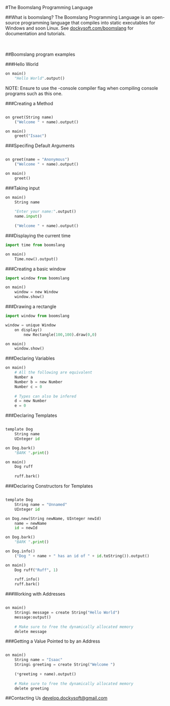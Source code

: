 #The Boomslang Programming Language
<br>

##What is boomslang?
The Boomslang Programming Language is an open-source programming language that compiles into static executables for Windows and soon Linux. See <a href="http://dockysoft.com/boomslang">dockysoft.com/boomslang</a> for documentation and tutorials.
<br><br><br>

##Boomslang program examples

###Hello World
```python
on main()
    "Hello World".output()
```

NOTE: Ensure to use the -console compiler flag when compiling console programs such as this one.

###Creating a Method
```python

on greet(String name)
    ("Welcome " + name).output()

on main()
    greet("Isaac")
```

###Specifing Default Arguments
```python

on greet(name = "Anonymous")
    ("Welcome " + name).output()

on main()
    greet()
```

###Taking input
```python
on main()
    String name
    
    "Enter your name:".output()
    name.input()
    
    ("Welcome " + name).output()
```

###Displaying the current time
```python
import time from boomslang

on main()
    Time.now().output()
```
###Creating a basic window
```python
import window from boomslang

on main()
    window = new Window
    window.show()
```
###Drawing a rectangle
```python
import window from boomslang

window = unique Window
    on display()
        new Rectangle(100,100).draw(0,0)

on main()
    window.show()
```

###Declaring Variables
```python
on main()
    # All the following are equivalent
    Number a
    Number b = new Number
    Number c = 0
    
    # Types can also be infered
    d = new Number
    e = 0
```

###Declaring Templates
```python

template Dog
    String name
    UInteger id

on Dog.bark()
    "BARK ".print()

on main()
    Dog ruff
    
    ruff.bark()
```

###Declaring Constructors for Templates
```python

template Dog
    String name = "Unnamed"
    UInteger id

on Dog.new(String newName, UInteger newId)
    name = newName
    id = newId

on Dog.bark()
    "BARK ".print()

on Dog.info()
    ("Dog " + name + " has an id of " + id.toString()).output()

on main()
    Dog ruff("Ruff", 1)
    
    ruff.info()
    ruff.bark()
```

###Working with Addresses
```python

on main()
    String& message = create String("Hello World")
    message:output()
    
    # Make sure to free the dynamically allocated memory
    delete message
```

###Getting a Value Pointed to by an Address
```python

on main()
    String name = "Isaac"
    String& greeting = create String("Welcome ")
    
    (*greeting + name).output()
    
    # Make sure to free the dynamically allocated memory
    delete greeting
```

##Contacting Us
develop.dockysoft@gmail.com
